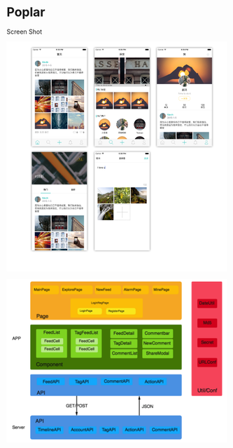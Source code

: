 Poplar
=======

Screen Shot

![screenshots](./doc/imgs/screenshot.png)



![framework](./doc/imgs/framework.png)
